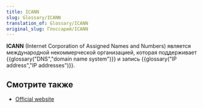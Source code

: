 ```yaml
---
title: ICANN
slug: Glossary/ICANN
translation_of: Glossary/ICANN
original_slug: Глоссарий/ICANN
---
```


**ICANN** (Internet Corporation of Assigned Names and Numbers) является международной некоммерческой организацией, которая поддерживает {{glossary("DNS","domain name system")}} и запись {{glossary("IP address","IP addresses")}}.

## Смотрите также

- [Official website](https://www.icann.org/)
